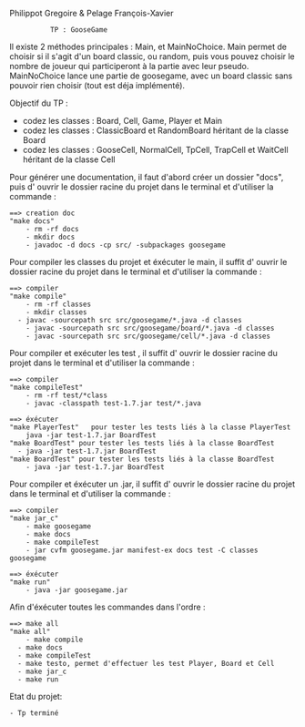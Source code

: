 Philippot Gregoire & Pelage François-Xavier

              TP : GooseGame

Il existe 2 méthodes principales : Main, et MainNoChoice.
Main permet de choisir si il s'agit d'un board classic, ou random, puis vous pouvez choisir le nombre de joueur qui participeront à la partie avec leur pseudo.
MainNoChoice lance une partie de goosegame, avec un board classic sans pouvoir rien choisir (tout est déja implémenté).

Objectif du TP :

  - codez les classes : Board, Cell, Game, Player et Main
  - codez les classes : ClassicBoard et RandomBoard héritant de la classe Board
  - codez les classes : GooseCell, NormalCell, TpCell, TrapCell et WaitCell héritant de la classe Cell

  Pour générer une documentation, il faut d'abord créer un dossier "docs",
  puis d' ouvrir le dossier racine du projet dans le terminal et d'utiliser la commande :

  	==> creation doc
  	"make docs"
  		- rm -rf docs
  		- mkdir docs
  		- javadoc -d docs -cp src/ -subpackages goosegame

  Pour compiler les classes du projet et éxécuter le main,
  il suffit d' ouvrir le dossier racine du projet dans le terminal et d'utiliser la commande :

  	==> compiler
  	"make compile"
  		- rm -rf classes
  		- mkdir classes
      - javac -sourcepath src src/goosegame/*.java -d classes
	    - javac -sourcepath src src/goosegame/board/*.java -d classes
	    - javac -sourcepath src src/goosegame/cell/*.java -d classes

  Pour compiler et exécuter les test ,
  il suffit d' ouvrir le dossier racine du projet dans le terminal et d'utiliser la commande :

  	==> compiler
  	"make compileTest"
  		- rm -rf test/*class
  		- javac -classpath test-1.7.jar test/*.java

  	==> éxécuter
  	"make PlayerTest"	pour tester les tests liés à la classe PlayerTest
  		java -jar test-1.7.jar BoardTest
    "make BoardTest" pour tester les tests liés à la classe BoardTest
      - java -jar test-1.7.jar BoardTest
  	"make BoardTest" pour tester les tests liés à la classe BoardTest
  		- java -jar test-1.7.jar BoardTest

  Pour compiler et éxécuter un .jar,
  il suffit d' ouvrir le dossier racine du projet dans le terminal et d'utiliser la commande :

  	==> compiler
    "make jar_c"
    	- make goosegame
	    - make docs
	    - make compileTest
	    - jar cvfm goosegame.jar manifest-ex docs test -C classes goosegame

  	==> éxécuter
  	"make run"
  		- java -jar goosegame.jar


  Afin d'éxécuter toutes les commandes dans l'ordre :

  	==> make all
  	"make all"
    	- make compile
      -	make docs
      -	make compileTest
      -	make testo, permet d'effectuer les test Player, Board et Cell
      -	make jar_c
      -	make run

  Etat du projet:

  	- Tp terminé
